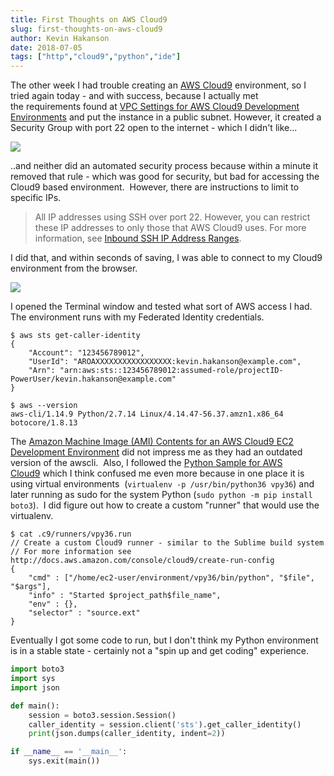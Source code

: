 ```yaml
---
title: First Thoughts on AWS Cloud9
slug: first-thoughts-on-aws-cloud9
author: Kevin Hakanson
date: 2018-07-05
tags: ["http","cloud9","python","ide"]
---
```

The other week I had trouble creating an [AWS Cloud9](https://aws.amazon.com/cloud9/) environment, so I tried again today - and with success, because I actually met the requirements found at [VPC Settings for AWS Cloud9 Development Environments](https://docs.aws.amazon.com/cloud9/latest/user-guide/vpc-settings.html) and put the instance in a public subnet.  However, it created a Security Group with port 22 open to the internet - which I didn't like...

[![](images/pastedImage_3.png)](images/pastedImage_3.png)

..and neither did an automated security process because within a minute it removed that rule - which was good for security, but bad for accessing the Cloud9 based environment.  However, there are instructions to limit to specific IPs.

> All IP addresses using SSH over port 22. However, you can restrict these IP addresses to only those that AWS Cloud9 uses. For more information, see [Inbound SSH IP Address Ranges](https://docs.aws.amazon.com/cloud9/latest/user-guide/ip-ranges.html).

I did that, and within seconds of saving, I was able to connect to my Cloud9 environment from the browser.

[![](images/pastedImage_4.png)](images/pastedImage_4.png)

I opened the Terminal window and tested what sort of AWS access I had.  The environment runs with my Federated Identity credentials.

```console
$ aws sts get-caller-identity
{
    "Account": "123456789012", 
    "UserId": "AROAXXXXXXXXXXXXXXXXX:kevin.hakanson@example.com", 
    "Arn": "arn:aws:sts::123456789012:assumed-role/projectID-PowerUser/kevin.hakanson@example.com"
}

$ aws --version
aws-cli/1.14.9 Python/2.7.14 Linux/4.14.47-56.37.amzn1.x86_64 botocore/1.8.13
```

The [Amazon Machine Image (AMI) Contents for an AWS Cloud9 EC2 Development Environment](https://docs.aws.amazon.com/cloud9/latest/user-guide/ami-contents.html) did not impress me as they had an outdated version of the awscli.  Also, I followed the [Python Sample for AWS Cloud9](https://docs.aws.amazon.com/cloud9/latest/user-guide/sample-python.html) which I think confused me even more because in one place it is using virtual environments  (`virtualenv -p /usr/bin/python36 vpy36`) and later running as sudo for the system Python (`sudo python -m pip install boto3`).  I did figure out how to create a custom "runner" that would use the virtualenv.

```console
$ cat .c9/runners/vpy36.run 
// Create a custom Cloud9 runner - similar to the Sublime build system
// For more information see http://docs.aws.amazon.com/console/cloud9/create-run-config
{
    "cmd" : ["/home/ec2-user/environment/vpy36/bin/python", "$file", "$args"],
    "info" : "Started $project_path$file_name",
    "env" : {},
    "selector" : "source.ext"
}
```

Eventually I got some code to run, but I don't think my Python environment is in a stable state - certainly not a "spin up and get coding" experience.

```python
import boto3
import sys
import json

def main():
    session = boto3.session.Session()
    caller_identity = session.client('sts').get_caller_identity()
    print(json.dumps(caller_identity, indent=2))

if __name__ == '__main__':
    sys.exit(main())
```
